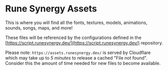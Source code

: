 # Rune Synergy Assets

This is where you will find all the fonts, textures, models, animations, sounds, songs, maps, and more!

These files will be referenced by the configurations defined in the [https://script.runesynergy.dev/](https://script.runesynergy.dev/) repository.

Please note: `https://assets.runesynergy.dev/` is served by Cloudflare which may take up to *5 minutes* to release a cached "File not found". Consider this the amount of time needed for new files to become available.
